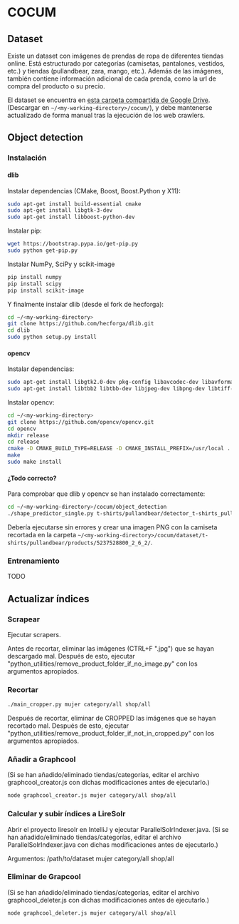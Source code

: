 # COCUM

## Dataset

Existe un dataset con imágenes de prendas de ropa de diferentes tiendas online. Está estructurado por categorías (camisetas, pantalones, vestidos, etc.) y tiendas (pullandbear, zara, mango, etc.). Además de las imágenes, también contiene información adicional de cada prenda, como la url de compra del producto o su precio.

El dataset se encuentra en [esta carpeta compartida de Google Drive](https://drive.google.com/open?id=0B229wR-YZUYoUURtb1ZsSF9Edm8). (Descargar en `~/<my-working-directory>/cocum/`), y debe mantenerse actualizado de forma manual tras la ejecución de los web crawlers.

## Object detection

### Instalación

#### dlib

Instalar dependencias (CMake, Boost, Boost.Python y X11):

```bash
sudo apt-get install build-essential cmake
sudo apt-get install libgtk-3-dev
sudo apt-get install libboost-python-dev
```

Instalar pip:

```bash
wget https://bootstrap.pypa.io/get-pip.py
sudo python get-pip.py
```

Instalar NumPy, SciPy y scikit-image

```bash
pip install numpy
pip install scipy
pip install scikit-image
```

Y finalmente instalar dlib (desde el fork de hecforga):

```bash
cd ~/<my-working-directory>
git clone https://github.com/hecforga/dlib.git
cd dlib
sudo python setup.py install
```

#### opencv

Instalar dependencias:

```bash
sudo apt-get install libgtk2.0-dev pkg-config libavcodec-dev libavformat-dev libswscale-dev
sudo apt-get install libtbb2 libtbb-dev libjpeg-dev libpng-dev libtiff-dev libjasper-dev libdc1394-22-dev
```

Instalar opencv:

```bash
cd ~/<my-working-directory>
git clone https://github.com/opencv/opencv.git
cd opencv
mkdir release
cd release
cmake -D CMAKE_BUILD_TYPE=RELEASE -D CMAKE_INSTALL_PREFIX=/usr/local ..
make
sudo make install
```

#### ¿Todo correcto?

Para comprobar que dlib y opencv se han instalado correctamente:

```bash
cd ~/<my-working-directory>/cocum/object_detection
./shape_predictor_single.py t-shirts/pullandbear/detector_t-shirts_pullandbear_products_squares10x12_53560c1.svm t-shirts/pullandbear/predictor_t-shirts_pullandbear_products_squares10x12.dat ../dataset/t-shirts/pullandbear/products/5237502800_2_1_2/5237502800_2_1_2.jpg ../dataset/t-shirts/pullandbear/products/5237528800_2_6_2/
```

Debería ejecutarse sin errores y crear una imagen PNG con la camiseta recortada en la carpeta `~/<my-working-directory>/cocum/dataset/t-shirts/pullandbear/products/5237528800_2_6_2/`.

### Entrenamiento

TODO

## Actualizar índices

### Scrapear

Ejecutar scrapers.

Antes de recortar, eliminar las imágenes (CTRL+F ".jpg") que se hayan descargado mal. Después de esto, ejecutar "python_utilities/remove_product_folder_if_no_image.py" con los argumentos apropiados.

### Recortar

```bash
./main_cropper.py mujer category/all shop/all
```

Después de recortar, eliminar de CROPPED las imágenes que se hayan recortado mal. Después de esto, ejecutar "python_utilities/remove_product_folder_if_not_in_cropped.py" con los argumentos apropiados.

### Añadir a Graphcool

(Si se han añadido/eliminado tiendas/categorías, editar el archivo graphcool_creator.js con dichas modificaciones antes de ejecutarlo.)

```bash
node graphcool_creator.js mujer category/all shop/all
```

### Calcular y subir índices a LireSolr

Abrir el proyecto liresolr en IntelliJ y ejecutar ParallelSolrIndexer.java. (Si se han añadido/eliminado tiendas/categorías, editar el archivo ParallelSolrIndexer.java con dichas modificaciones antes de ejecutarlo.)

Argumentos: /path/to/dataset mujer category/all shop/all

### Eliminar de Grapcool

(Si se han añadido/eliminado tiendas/categorías, editar el archivo graphcool_deleter.js con dichas modificaciones antes de ejecutarlo.)

```bash
node graphcool_deleter.js mujer category/all shop/all
```
